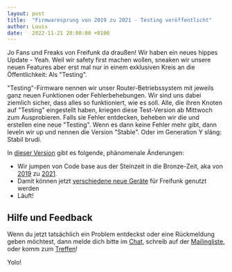 ```yaml
---
layout: post
title:  "Firmwaresprung von 2019 zu 2021 - Testing veröffentlicht"
author: Louis
date:   2022-11-21 20:08:00 +0100
---
```


Jo Fans und Freaks von Freifunk da draußen!
Wir haben ein neues hippes Update - Yeah.
Weil wir safety first machen wollen, sneaken wir unsere neuen Features aber erst mal nur in einem exklusiven Kreis an die Öffentlichkeit: Als "Testing".

"Testing"-Firmware nennen wir unser Router-Betriebssystem mit jeweils ganz neuen Funktionen oder Fehlerbehebungen.
Wir sind uns dabei ziemlich sicher, dass alles so funktioniert, wie es soll.
Alle, die ihren Knoten auf "Testing" eingestellt haben, kriegen diese Test-Version ab Mittwoch zum Ausprobieren.
Falls sie Fehler entdecken, beheben wir die und erstellen eine neue "Testing".
Wenn es dann keine Fehler mehr gibt, dann leveln wir up und nennen die Version "Stable".
Oder im Generation Y släng: Stabil brudi.

In [dieser Version](https://wiki.bremen.freifunk.net/Firmware/Changelog#2021-1-2-bremen1) gibt es folgende, phänomenale Änderungen:
- Wir jumpen von Code base aus der Steinzeit in die Bronze-Zeit, aka von [2019](https://wiki.bremen.freifunk.net/Firmware/Changelog#2019-1-3-bremen8) zu [2021](https://wiki.bremen.freifunk.net/Firmware/Changelog#2021-1-2-bremen1).
- Damit können jetzt [verschiedene neue Geräte](https://gluon.readthedocs.io/en/v2021.1.2/user/supported_devices.html) für Freifunk genutzt werden
- Läuft!

## Hilfe und Feedback

Wenn du jetzt tatsächlich ein Problem entdeckst oder eine Rückmeldung geben möchtest, dann melde dich bitte im [Chat](https://webirc.hackint.org/#ircs://irc.hackint.org/#ffhb?nick=Gast_?),
schreib auf der [Mailingliste](https://lists.bremen.freifunk.net/mailman/listinfo/ff-bremen/),
oder komm zum [Treffen](/kontakt.html#treffen)!

Yolo!
